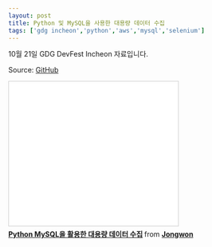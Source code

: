 ```yaml
---
layout: post
title: Python 및 MySQL을 사용한 대용량 데이터 수집
tags: ['gdg incheon','python','aws','mysql','selenium']
---
```


10월 21일 GDG DevFest Incheon 자료입니다.

Source: [GitHub](github.com/lastone9182/gdg-devfest-crawl-171021)

<iframe src="//www.slideshare.net/slideshow/embed_code/key/3oqgYp1SyJjg6l" width="340" height="290" frameborder="0" marginwidth="0" marginheight="0" scrolling="no" style="border:1px solid #CCC; border-width:1px; margin-bottom:5px; max-width: 100%;" allowfullscreen> </iframe>

<div style="margin-bottom:5px"> <strong> <a href="//www.slideshare.net/Jongwon_/python-mysql-81067090" title="Python MySQL을 활용한 대용량 데이터 수집" target="_blank">Python MySQL을 활용한 대용량 데이터 수집</a> </strong> from <strong><a href="//www.slideshare.net/Jongwon_" target="_blank">Jongwon</a></strong> </div>

